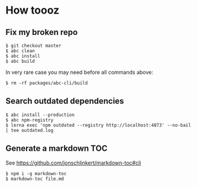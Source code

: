 # How toooz

## Fix my broken repo

    $ git checkout master
    $ abc clean
    $ abc install
    $ abc build


In very rare case you may need before all commands above:           

    $ rm -rf packages/abc-cli/build


## Search outdated dependencies

    $ abc install --production
    $ abc npm-registry
    $ lerna exec 'npm outdated --registry http://localhost:4873' --no-bail | tee outdated.log 


## Generate a markdown TOC

See https://github.com/jonschlinkert/markdown-toc#cli

    $ npm i -g markdown-toc
    $ markdown-toc file.md

